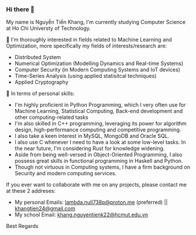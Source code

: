 ### Hi there 👋
My name is Nguyễn Tiến Khang, I'm currently studying Computer Science at Ho Chi Universty of Technology. 

🔭 I'm thoroughly interested in fields related to Machine Learning and Optimization, more specifically my fields of interests/research are:
  - Distributed System
  - Numerical Optimization (Modelling Dynamics and Real-time Systems)
  - Computer Security (in Modern Computing Systems and IoT devices)
  - Time-Series Analysis (using applied statisitcal techniques)
  - Applied Cryptography 


🌱 In terms of personal skills:
  - I'm highly proficient in Python Programming, which I very often use for Machine Learning, Statistical Computing, Back-end development and other computing-related tasks
  - I'm also skilled in C++ programming, leveraging its power for algorithm design, high-performance computing and competitive programming.
  - I also take a keen interest in MySQL, MongoDB and Oracle SQL.
  - I also use C whenever I need to have a look at some low-level tasks. In the near future, I'm  considering Rust for knowledge widening.
  - Aside from being well-versed in Object-Oriented Programming, I also possess great skills in functional programming in Haskell and Python.
  - Though not virtuous in Computing systems, I have a firm background on Security and modern computing services.
    
If you ever want to collaborate with me on any projects, please contact me at these 2 addreses:
  - My personal Emails: lambda.null738p@proton.me (preferred) || khangtien24@gmail.com 
  - My school Email: khang.nguyentienk22@hcmut.edu.vn

  Best Regards
<!--
**Compscicafe/Compscicafe** is a ✨ _special_ ✨ repository because its `README.md` (this file) appears on your GitHub profile.

Here are some ideas to get you started:

-  I’m currently working on ...
- 🌱 I’m currently learning ...
- 👯 I’m looking to collaborate on ...
- 🤔 I’m looking for help with ...
- 💬 Ask me about ...
- 📫 How to reach me: ...
- 😄 Pronouns: ...
- ⚡ Fun fact: ...
-->

